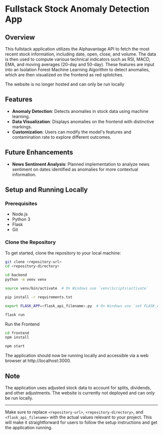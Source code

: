 # Fullstack Stock Anomaly Detection App

## Overview
This fullstack application utilizes the Alphavantage API to fetch the most recent stock information, including date, open, close, and volume. The data is then used to compute various technical indicators such as RSI, MACD, EMA, and moving averages (20-day and 50-day). These features are input into an Isolation Forest Machine Learning Algorithm to detect anomalies, which are then visualized on the frontend as red splotches.

The website is no longer hosted and can only be run locally

## Features
- **Anomaly Detection**: Detects anomalies in stock data using machine learning.
- **Data Visualization**: Displays anomalies on the frontend with distinctive markings.
- **Customization**: Users can modify the model's features and contamination rate to explore different outcomes.

## Future Enhancements
- **News Sentiment Analysis**: Planned implementation to analyze news sentiment on dates identified as anomalies for more contextual information.

## Setup and Running Locally

### Prerequisites
- Node.js
- Python 3
- Flask
- Git

### Clone the Repository
To get started, clone the repository to your local machine:

```bash
git clone <repository-url>
cd <repository-directory>
```
```bash
cd backend
python -m venv venv

source venv/bin/activate  # On Windows use `venv\Scripts\activate`
```
```bash
pip install -r requirements.txt

```
```bash
export FLASK_APP=<flask_api_filename>.py  # On Windows use `set FLASK_APP=<flask_api_filename>.py`

flask run
```

Run the Frontend
```bash
cd frontend
npm install

```

```bash
npm start

```
The application should now be running locally and accessible via a web browser at http://localhost:3000.

## Note
The application uses adjusted stock data to account for splits, dividends, and other adjustments. The website is currently not deployed and can only be run locally.

---

Make sure to replace `<repository-url>`, `<repository-directory>`, and `<flask_api_filename>` with the actual values relevant to your project. This will make it straightforward for users to follow the setup instructions and get the application running.
